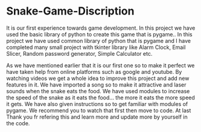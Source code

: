 # Snake-Game-Discription
It is our first experience towards game development. In this project we have used the basic library of python to create this game that is pygame..
In this project we have used common library of python that is pygame and I have completed many small project with tkinter  library like 
Alarm Clock,
Email Slicer,
Random password generator,
Simple Calculator etc.

As we have mentioned earlier that it is our first one so to make it perfect we have taken help from online platforms such as google and youtube. By watching videos we get a whole idea to improve this project and add new features in it.
We have imported a song so to make it attractive and laser sounds when the snake eats the food. 
We have used modules to increase the speed of the snake as it eats the food... the more it eats the more speed it gets.
We have also given instructions so to get familiar with modules of pygame. We recommend you to watch that first then move to code.
At last Thank you fr refering this and learn more and update more by yourself in the code.
